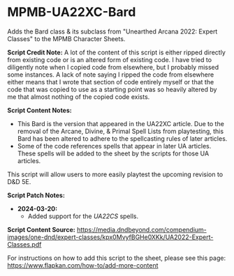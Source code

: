 # MPMB-UA22XC-Bard
Adds the Bard class &amp; its subclass from "Unearthed Arcana 2022: Expert Classes" to the MPMB Character Sheets.

**Script Credit Note:**
A lot of the content of this script is either ripped directly from existing code or is an altered form of existing code. I have tried to diligently note when I copied code from elsewhere, but I probably missed some instances. A lack of note saying I ripped the code from elsewhere either means that I wrote that section of code entirely myself or that the code that was copied to use as a starting point was so heavily altered by me that almost nothing of the copied code exists.

**Script Content Notes:**
- This Bard is the version that appeared in the UA22XC article. Due to the removal of the Arcane, Divine, &amp; Primal Spell Lists from playtesting, this Bard has been altered to adhere to the spellcasting rules of later articles.
- Some of the code references spells that appear in later UA articles. These spells will be added to the sheet by the scripts for those UA articles.

This script will allow users to more easily playtest the upcoming revision to D&D 5E.

**Script Patch Notes:**
- **2024-03-20:**
  - Added support for the *UA22CS* spells.

**Script Content Source:** https://media.dndbeyond.com/compendium-images/one-dnd/expert-classes/kpx0MvyfBGHe0XKk/UA2022-Expert-Classes.pdf

For instructions on how to add this script to the sheet, please see this page: https://www.flapkan.com/how-to/add-more-content
